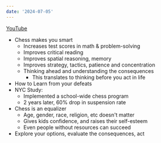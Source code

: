 ```yaml
---
date: '2024-07-05'
---
```


[YouTube](https://www.youtube.com/watch?app=desktop&v=A3yDvM8aplY)

- Chess makes you smart
	- Increases test scores in math & problem-solving
	- Improves critical reading
	- Improves spatial reasoning, memory
	- Improves strategy, tactics, patience and concentration
	- Thinking ahead and understanding the consequences
		- This translates to thinking before you act in life
- How to Learn from your defeats
- NYC Study:
	- Implemented a school-wide chess program
	- 2 years later, 60% drop in suspension rate
- Chess is an equalizer
	- Age, gender, race, religion, etc doesn't matter
	- Gives kids confidence, and raises their self-esteem
	- Even people without resources can succeed
- Explore your options, evaluate the consequences, act